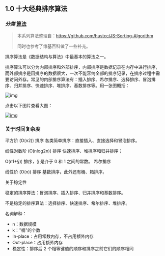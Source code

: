 ## 1.0 十大经典排序算法

### *分类* [算法](https://www.runoob.com/w3cnote_genre/algorithm) 

>   本系列算法整理自：https://github.com/hustcc/JS-Sorting-Algorithm
>
>   同时也参考了维基百科做了一些补充。

排序算法是《数据结构与算法》中最基本的算法之一。

排序算法可以分为内部排序和外部排序，内部排序是数据记录在内存中进行排序，而外部排序是因排序的数据很大，一次不能容纳全部的排序记录，在排序过程中需要访问外存。常见的内部排序算法有：插入排序、希尔排序、选择排序、冒泡排序、归并排序、快速排序、堆排序、基数排序等。用一张图概括：

![img](https://www.runoob.com/wp-content/uploads/2019/03/sort.png)

点击以下图片查看大图：

[![img](https://www.runoob.com/wp-content/uploads/2019/03/0B319B38-B70E-4118-B897-74EFA7E368F9.png)](https://www.runoob.com/wp-content/uploads/2019/03/0B319B38-B70E-4118-B897-74EFA7E368F9.png)

### 关于时间复杂度

平方阶 (O(n2)) 排序 各类简单排序：直接插入、直接选择和冒泡排序。

线性对数阶 (O(nlog2n)) 排序 快速排序、堆排序和归并排序；

O(n1+§)) 排序，§ 是介于 0 和 1 之间的常数。 希尔排序

线性阶 (O(n)) 排序 基数排序，此外还有桶、箱排序。

关于稳定性

稳定的排序算法：冒泡排序、插入排序、归并排序和基数排序。

不是稳定的排序算法：选择排序、快速排序、希尔排序、堆排序。

名词解释：

+   n：数据规模
+   k："桶"的个数
+   In-place：占用常数内存，不占用额外内存
+   Out-place：占用额外内存
+   稳定性：排序后 2 个相等键值的顺序和排序之前它们的顺序相同